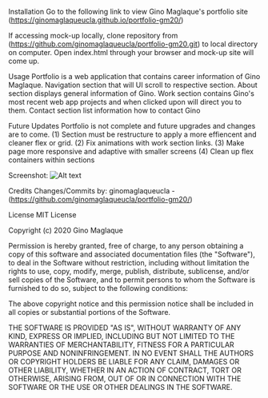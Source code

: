Installation
Go to the following link to view Gino Maglaque's portfolio site (https://ginomaglaqueucla.github.io/portfolio-gm20/)

If accessing mock-up locally, clone repository from (https://github.com/ginomaglaqueucla/portfolio-gm20.git) to local directory on computer. Open index.html through your browser and mock-up site will come up.

Usage
Portfolio is a web application that contains career information of Gino Maglaque. Navigation section that will UI scroll to respective section. About section displays general information of Gino. Work section contains Gino's most recent web app projects and when clicked upon will direct you to them. Contact section list information how to contact Gino

Future Updates
Portfolio is not complete and future upgrades and changes are to come.
(1) Section must be restructure to apply a more effiencent and cleaner flex or grid. 
(2) Fix animations with work section links. 
(3) Make page more responsive and adaptive with smaller screens
(4) Clean up flex containers within sections

Screenshot:
![Alt text](./assets/css/images/Portfolio_SS.png)

Credits
Changes/Commits by: ginomaglaqueucla - (https://github.com/ginomaglaqueucla/portfolio-gm20/)

License
MIT License

Copyright (c) 2020 Gino Maglaque

Permission is hereby granted, free of charge, to any person obtaining a copy of this software and associated documentation files (the "Software"), to deal in the Software without restriction, including without limitation the rights to use, copy, modify, merge, publish, distribute, sublicense, and/or sell copies of the Software, and to permit persons to whom the Software is furnished to do so, subject to the following conditions:

The above copyright notice and this permission notice shall be included in all copies or substantial portions of the Software.

THE SOFTWARE IS PROVIDED "AS IS", WITHOUT WARRANTY OF ANY KIND, EXPRESS OR IMPLIED, INCLUDING BUT NOT LIMITED TO THE WARRANTIES OF MERCHANTABILITY, FITNESS FOR A PARTICULAR PURPOSE AND NONINFRINGEMENT. IN NO EVENT SHALL THE AUTHORS OR COPYRIGHT HOLDERS BE LIABLE FOR ANY CLAIM, DAMAGES OR OTHER LIABILITY, WHETHER IN AN ACTION OF CONTRACT, TORT OR OTHERWISE, ARISING FROM, OUT OF OR IN CONNECTION WITH THE SOFTWARE OR THE USE OR OTHER DEALINGS IN THE SOFTWARE.